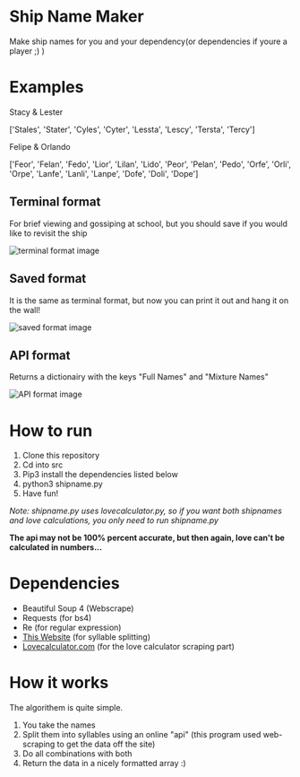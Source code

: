 # Ship Name Maker

Make ship names for you and your dependency(or dependencies if youre a player ;) )

# Examples

Stacy & Lester

['Stales', 'Stater', 'Cyles', 'Cyter', 'Lessta', 'Lescy', 'Tersta', 'Tercy']

Felipe & Orlando

['Feor', 'Felan', 'Fedo', 'Lior', 'Lilan', 'Lido', 'Peor', 'Pelan', 'Pedo', 'Orfe', 'Orli', 'Orpe', 'Lanfe', 'Lanli', 'Lanpe', 'Dofe', 'Doli', 'Dope']

## Terminal format

For brief viewing and gossiping at school, but you should save if you would like to revisit the ship

![terminal format image](https://user-images.githubusercontent.com/50122069/111045005-c50dd900-8419-11eb-880d-a6840613ecb8.png)

## Saved format

It is the same as terminal format, but now you can print it out and hang it on the wall!

![saved format image](https://user-images.githubusercontent.com/50122069/111045030-e53d9800-8419-11eb-9f59-bcd3a36a31b0.png)

## API format

Returns a dictionairy with the keys "Full Names" and "Mixture Names"

![API format image](https://user-images.githubusercontent.com/50122069/111050903-5f235080-841d-11eb-9773-af5c00fb2165.png)

# How to run

1. Clone this repository
2. Cd into src
3. Pip3 install the dependencies listed below
4. python3 shipname.py
5. Have fun!

*Note: shipname.py uses lovecalculator.py, so if you want both shipnames and love calculations, you only need to run shipname.py*

**The api may not be 100% percent accurate, but then again, love can't be calculated in numbers...**

# Dependencies

- Beautiful Soup 4 (Webscrape)
- Requests (for bs4)
- Re (for regular expression)
- [This Website](http://www.syllablecount.com/syllables/) (for syllable splitting)
- [Lovecalculator.com](Lovecalculator.com) (for the love calculator scraping part)

# How it works

The algorithem is quite simple.

1. You take the names
2. Split them into syllables using an online "api" (this program used web-scraping to get the data off the site)
3. Do all combinations with both
4. Return the data in a nicely formatted array :)
